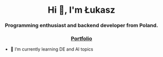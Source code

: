 <h1 align="center">Hi 👋, I'm Łukasz</h1>
<h3 align="center">Programming enthusiast and backend developer from Poland.</h3>
<h3 align="center"><a href="https://larenen.github.io"> Portfolio </a></h3>

- 🌱 I’m currently learning DE and AI topics

